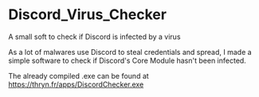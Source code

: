 # Discord_Virus_Checker
A small soft to check if Discord is infected by a virus

As a lot of malwares use Discord to steal credentials and spread, I made a simple software to check if Discord's Core Module hasn't been infected.

The already compiled .exe can be found at https://thryn.fr/apps/DiscordChecker.exe
